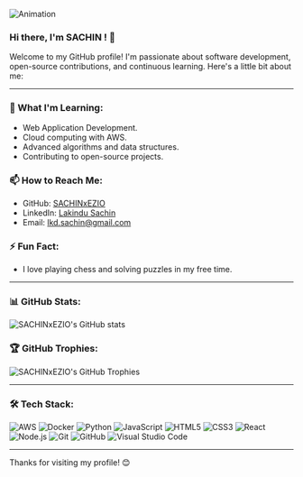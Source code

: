 ![Animation](https://github.com/SACHINxEZIO/animation-gif/blob/main/computer.gif)

### Hi there, I'm SACHIN ! 👋

Welcome to my GitHub profile! I'm passionate about software development, open-source contributions, and continuous learning. Here's a little bit about me:

---

### 🌱 What I'm Learning:

- Web Application Development.
- Cloud computing with AWS.
- Advanced algorithms and data structures.
- Contributing to open-source projects.

### 📫 How to Reach Me:
- GitHub: [SACHINxEZIO](https://github.com/SACHINxEZIO)
- LinkedIn: [Lakindu Sachin](https://www.linkedin.com/in/lakindu-sachin)
- Email: [lkd.sachin@gmail.com](mailto:lkd.sachin@gmail.com)

### ⚡ Fun Fact:
- I love playing chess and solving puzzles in my free time.

---

### 📊 GitHub Stats:
![SACHINxEZIO's GitHub stats](https://github-readme-stats.vercel.app/api?username=SACHINxEZIO&show_icons=true&theme=radical)

### 🏆 GitHub Trophies:
![SACHINxEZIO's GitHub Trophies](https://github-profile-trophy.vercel.app/?username=SACHINxEZIO&theme=dracula)

---

### 🛠️ Tech Stack:
![AWS](https://img.shields.io/badge/-AWS-232F3E?style=flat&logo=amazon-aws&logoColor=white)
![Docker](https://img.shields.io/badge/-Docker-2496ED?style=flat&logo=docker&logoColor=white)
![Python](https://img.shields.io/badge/-Python-3776AB?style=flat&logo=python&logoColor=white)
![JavaScript](https://img.shields.io/badge/-JavaScript-F7DF1E?style=flat&logo=javascript&logoColor=black)
![HTML5](https://img.shields.io/badge/-HTML5-E34F26?style=flat&logo=html5&logoColor=white)
![CSS3](https://img.shields.io/badge/-CSS3-1572B6?style=flat&logo=css3&logoColor=white)
![React](https://img.shields.io/badge/-React-61DAFB?style=flat&logo=react&logoColor=black)
![Node.js](https://img.shields.io/badge/-Node.js-339933?style=flat&logo=node.js&logoColor=white)
![Git](https://img.shields.io/badge/-Git-F05032?style=flat&logo=git&logoColor=white)
![GitHub](https://img.shields.io/badge/-GitHub-181717?style=flat&logo=github&logoColor=white)
![Visual Studio Code](https://img.shields.io/badge/-VS%20Code-007ACC?style=flat&logo=visual-studio-code&logoColor=white)

---

Thanks for visiting my profile! 😊
